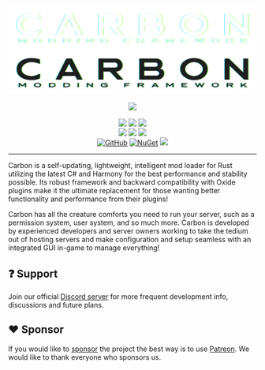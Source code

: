![Carbon Light Logo](./press/carbonlogo_w.png#gh-dark-mode-only)
![Carbon Dark Logo](./press/carbonlogo_b.png#gh-light-mode-only)

<p align="center">
  <img src="https://carbonmod.gg/assets/media/carbonlogo_w.png" />
</p>
<p align="center">
  <a href="https://github.com/CarbonCommunity/Carbon.Core/releases/tag/edge_build"><img src="https://github.com/CarbonCommunity/Carbon.Core/actions/workflows/edge-build.yml/badge.svg" /></a>
  <a href="https://github.com/CarbonCommunity/Carbon.Core/releases/tag/preview_build"><img src="https://github.com/CarbonCommunity/Carbon.Core/actions/workflows/preview-build.yml/badge.svg" /></a>
  <a href="https://github.com/CarbonCommunity/Carbon.Core/releases/latest"><img src="https://github.com/CarbonCommunity/Carbon.Core/actions/workflows/production-build.yml/badge.svg" /></a>
  <br />
    <a href="https://github.com/CarbonCommunity/Carbon.Core/releases/tag/rustbeta_staging_build"><img src="https://github.com/Carbon-Modding/Carbon.Core/actions/workflows/rust-staging-build.yml/badge.svg" /></a>
    <a href="https://github.com/CarbonCommunity/Carbon.Core/releases/tag/rustbeta_aux01_build"><img src="https://github.com/Carbon-Modding/Carbon.Core/actions/workflows/rust-aux01-build.yml/badge.svg" /></a>
    <a href="https://github.com/CarbonCommunity/Carbon.Core/releases/tag/rustbeta_aux02_build"><img src="https://github.com/Carbon-Modding/Carbon.Core/actions/workflows/rust-aux02-build.yml/badge.svg" /></a>
  <br />
  <a href="https://github.com/CarbonCommunity/Carbon.Core/blob/develop/LICENSE"><img alt="GitHub" src="https://img.shields.io/github/license/CarbonCommunity/Carbon.Core" /></a>
    <a href="https://www.nuget.org/packages/Carbon.Community"><img alt="NuGet" src="https://img.shields.io/nuget/v/Carbon.Community.svg" /></a>
  <a href="https://github.com/GameServerManagers/LinuxGSM/releases/latest"><img src="https://img.shields.io/badge/LinuxGSM-v23.2.0-informational" /></a>
  <hr />
</p>

Carbon is a self-updating, lightweight, intelligent mod 
loader for Rust utilizing the latest C# and Harmony for the best 
performance and stability possible. Its robust framework and backward 
compatibility with Oxide plugins make it the ultimate replacement for 
those wanting better functionality and performance from their plugins!

Carbon has all the creature comforts you need to run your 
server, such as a permission system, user system, and so much more. 
Carbon is developed by experienced developers and server owners working 
to take the tedium out of hosting servers and make configuration and 
setup seamless with an integrated GUI in-game to manage everything!

## :question: Support
Join our official [Discord server][discord] for more frequent development info, discussions and future plans.

## :heart: Sponsor
If you would like to [sponsor][patreon] the project the best way is to use [Patreon].
We would like to thank everyone who sponsors us.


[discord]: https://discord.gg/eXPcNKK4yd
[patreon]: https://patreon.com/CarbonCommunity
